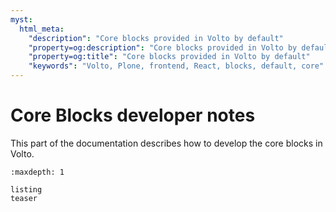 ```yaml
---
myst:
  html_meta:
    "description": "Core blocks provided in Volto by default"
    "property=og:description": "Core blocks provided in Volto by default"
    "property=og:title": "Core blocks provided in Volto by default"
    "keywords": "Volto, Plone, frontend, React, blocks, default, core"
---
```


# Core Blocks developer notes

This part of the documentation describes how to develop the core blocks in Volto.

```{toctree}
:maxdepth: 1

listing
teaser
```

